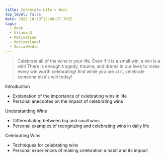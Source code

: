 ```yaml
---
title: Celebrate Life's Wins
top_level: false
date: 2022-10-19T12:48:27.703Z
tags:
  - Book
  - VitaminG
  - Motivation
  - Motivational
  - SocialMedia
---
```

> Celebrate all of the wins in your life. Even if it is a small win, a win is a win! There is enough tragedy, trauma, and drama in our lives to make every win worth celebrating! And while you are at it, celebrate someone else's win today!

Introduction
- Explanation of the importance of celebrating wins in life
- Personal anecdotes on the impact of celebrating wins

Understanding Wins
- Differentiating between big and small wins
- Personal examples of recognizing and celebrating wins in daily life

Celebrating Wins
- Techniques for celebrating wins
- Personal experiences of making celebration a habit and its impact

